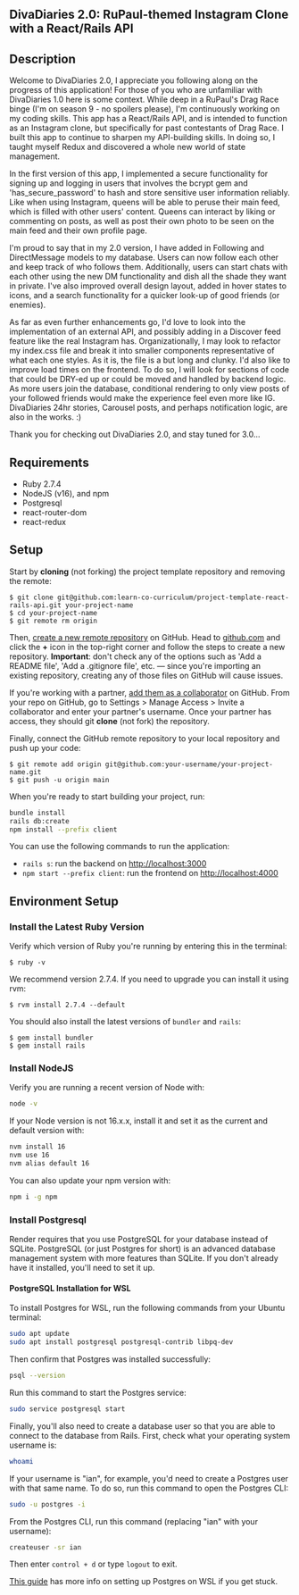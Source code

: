 ## DivaDiaries 2.0: RuPaul-themed Instagram Clone with a React/Rails API

## Description

Welcome to DivaDiaries 2.0, I appreciate you following along on the progress of this application! For those of you who are unfamiliar with DivaDiaries 1.0 here is some context. While deep in a RuPaul's Drag Race binge (I'm on season 9 - no spoilers please), I'm continuously working on my coding skills. This app has a React/Rails API, and is intended to function as an Instagram clone, but specifically for past contestants of Drag Race. I built this app to continue to sharpen my API-building skills. In doing so, I taught myself Redux and discovered a whole new world of state management.

In the first version of this app, I implemented a secure functionality for signing up and logging in users that involves the bcrypt gem and 'has_secure_password' to hash and store sensitive user information reliably. Like when using Instagram, queens will be able to peruse their main feed, which is filled with other users' content. Queens can interact by liking or commenting on posts, as well as post their own photo to be seen on the main feed and their own profile page. 

I'm proud to say that in my 2.0 version, I have added in Following and DirectMessage models to my database. Users can now follow each other and keep track of who follows them. Additionally, users can start chats with each other using the new DM functionality and dish all the shade they want in private. I've also improved overall design layout, added in hover states to icons, and a search functionality for a quicker look-up of good friends (or enemies).

As far as even further enhancements go, I'd love to look into the implementation of an external API, and possibly adding in a Discover feed feature like the real Instagram has. Organizationally, I may look to refactor my index.css file and break it into smaller components representative of what each one styles. As it is, the file is a but long and clunky. I'd also like to improve load times on the frontend. To do so, I will look for sections of code that could be DRY-ed up or could be moved and handled by backend logic. As more users join the database, conditional rendering to only view posts of your followed friends would make the experience feel even more like IG. DivaDiaries 24hr stories, Carousel posts, and perhaps notification logic, are also in the works. :)

Thank you for checking out DivaDiaries 2.0, and stay tuned for 3.0...

## Requirements

- Ruby 2.7.4
- NodeJS (v16), and npm
- Postgresql
- react-router-dom
- react-redux


## Setup

Start by **cloning** (not forking) the project template repository and removing
the remote:

```console
$ git clone git@github.com:learn-co-curriculum/project-template-react-rails-api.git your-project-name
$ cd your-project-name
$ git remote rm origin
```

Then, [create a new remote repository][create repo] on GitHub. Head to
[github.com](https://github.com) and click the **+** icon in the top-right
corner and follow the steps to create a new repository. **Important**: don't
check any of the options such as 'Add a README file', 'Add a .gitignore file',
etc. — since you're importing an existing repository, creating any of those
files on GitHub will cause issues.

[create repo]: https://docs.github.com/en/github/importing-your-projects-to-github/importing-source-code-to-github/adding-an-existing-project-to-github-using-the-command-line#adding-a-project-to-github-without-github-cli

If you're working with a partner,
[add them as a collaborator][add collaborator] on GitHub. From your repo on
GitHub, go to Settings > Manage Access > Invite a collaborator and enter your
partner's username. Once your partner has access, they should git **clone** (not
fork) the repository.

[add collaborator]: https://docs.github.com/en/account-and-profile/setting-up-and-managing-your-github-user-account/managing-access-to-your-personal-repositories/inviting-collaborators-to-a-personal-repository

Finally, connect the GitHub remote repository to your local repository and push
up your code:

```console
$ git remote add origin git@github.com:your-username/your-project-name.git
$ git push -u origin main
```

When you're ready to start building your project, run:

```sh
bundle install
rails db:create
npm install --prefix client
```

You can use the following commands to run the application:

- `rails s`: run the backend on [http://localhost:3000](http://localhost:3000)
- `npm start --prefix client`: run the frontend on
  [http://localhost:4000](http://localhost:4000)

## Environment Setup

### Install the Latest Ruby Version

Verify which version of Ruby you're running by entering this in the terminal:

```console
$ ruby -v
```

We recommend version 2.7.4. If you need to upgrade you can install it using rvm:

```console
$ rvm install 2.7.4 --default
```

You should also install the latest versions of `bundler` and `rails`:

```console
$ gem install bundler
$ gem install rails
```

### Install NodeJS

Verify you are running a recent version of Node with:

```sh
node -v
```

If your Node version is not 16.x.x, install it and set it as the current and
default version with:

```sh
nvm install 16
nvm use 16
nvm alias default 16
```

You can also update your npm version with:

```sh
npm i -g npm
```

### Install Postgresql

Render requires that you use PostgreSQL for your database instead of SQLite.
PostgreSQL (or just Postgres for short) is an advanced database management
system with more features than SQLite. If you don't already have it installed,
you'll need to set it up.

#### PostgreSQL Installation for WSL

To install Postgres for WSL, run the following commands from your Ubuntu terminal:

```sh
sudo apt update
sudo apt install postgresql postgresql-contrib libpq-dev
```

Then confirm that Postgres was installed successfully:

```sh
psql --version
```

Run this command to start the Postgres service:

```sh
sudo service postgresql start
```

Finally, you'll also need to create a database user so that you are able to
connect to the database from Rails. First, check what your operating system
username is:

```sh
whoami
```

If your username is "ian", for example, you'd need to create a Postgres user
with that same name. To do so, run this command to open the Postgres CLI:

```sh
sudo -u postgres -i
```

From the Postgres CLI, run this command (replacing "ian" with your username):

```sh
createuser -sr ian
```

Then enter `control + d` or type `logout` to exit.

[This guide][postgresql wsl] has more info on setting up Postgres on WSL if you
get stuck.

[postgresql wsl]: https://docs.microsoft.com/en-us/windows/wsl/tutorials/wsl-database#install-postgresql